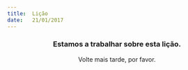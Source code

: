 ```yaml
---
title:  Lição
date:   21/01/2017
---
```


### <center>Estamos a trabalhar sobre esta lição.</center>
<center>Volte mais tarde, por favor.</center>